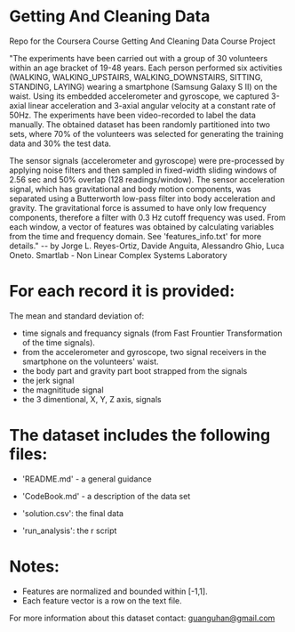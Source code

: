 # Getting And Cleaning Data

Repo for the Coursera Course Getting And Cleaning Data Course Project


"The experiments have been carried out with a group of 30 volunteers within an age bracket of 19-48 years. Each person performed six activities (WALKING, WALKING_UPSTAIRS, WALKING_DOWNSTAIRS, SITTING, STANDING, LAYING) wearing a smartphone (Samsung Galaxy S II) on the waist. Using its embedded accelerometer and gyroscope, we captured 3-axial linear acceleration and 3-axial angular velocity at a constant rate of 50Hz. The experiments have been video-recorded to label the data manually. The obtained dataset has been randomly partitioned into two sets, where 70% of the volunteers was selected for generating the training data and 30% the test data. 

The sensor signals (accelerometer and gyroscope) were pre-processed by applying noise filters and then sampled in fixed-width sliding windows of 2.56 sec and 50% overlap (128 readings/window). The sensor acceleration signal, which has gravitational and body motion components, was separated using a Butterworth low-pass filter into body acceleration and gravity. The gravitational force is assumed to have only low frequency components, therefore a filter with 0.3 Hz cutoff frequency was used. From each window, a vector of features was obtained by calculating variables from the time and frequency domain. See 'features_info.txt' for more details." -- by Jorge L. Reyes-Ortiz, Davide Anguita, Alessandro Ghio, Luca Oneto.
Smartlab - Non Linear Complex Systems Laboratory

For each record it is provided:
======================================
The mean and standard deviation of:
- time signals and frequancy signals (from Fast Frountier Transformation of the time signals).
- from the accelerometer and gyroscope, two signal receivers in the smartphone on the volunteers' waist. 
- the body part and gravity part boot strapped from the signals 
- the jerk signal
- the magnititude signal
- the 3 dimentional, X, Y, Z axis, signals

The dataset includes the following files:
=========================================

- 'README.md' - a general guidance

- 'CodeBook.md' - a description of the data set

- 'solution.csv': the final data

- 'run_analysis': the r script

Notes: 
======
- Features are normalized and bounded within [-1,1].
- Each feature vector is a row on the text file.

For more information about this dataset contact: guanguhan@gmail.com

